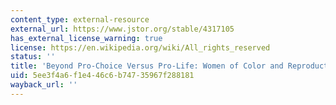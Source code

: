 ```yaml
---
content_type: external-resource
external_url: https://www.jstor.org/stable/4317105
has_external_license_warning: true
license: https://en.wikipedia.org/wiki/All_rights_reserved
status: ''
title: 'Beyond Pro-Choice Versus Pro-Life: Women of Color and Reproductive Justice'
uid: 5ee3f4a6-f1e4-46c6-b747-35967f288181
wayback_url: ''
---
```

